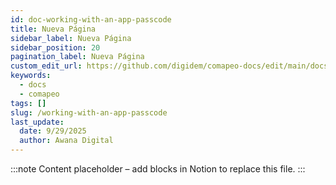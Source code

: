 ```yaml
---
id: doc-working-with-an-app-passcode
title: Nueva Página
sidebar_label: Nueva Página
sidebar_position: 20
pagination_label: Nueva Página
custom_edit_url: https://github.com/digidem/comapeo-docs/edit/main/docs/working-with-an-app-passcode.md
keywords:
  - docs
  - comapeo
tags: []
slug: /working-with-an-app-passcode
last_update:
  date: 9/29/2025
  author: Awana Digital
---
```


<!-- Placeholder content generated automatically because the Notion page is missing a Website Block. -->

:::note
Content placeholder – add blocks in Notion to replace this file.
:::
